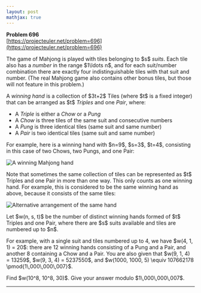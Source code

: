 ```yaml
---
layout: post
mathjax: true
---
```

**Problem 696**  
[https://projecteuler.net/problem=696](https://projecteuler.net/problem=696)

<p>The game of Mahjong is played with tiles belonging to $s$ <i>suits</i>. Each tile also has a <i>number</i> in the range $1\ldots n$, and for each suit/number combination there are exactly four indistinguishable tiles with that suit and number. (The real Mahjong game also contains other bonus tiles, but those will not feature in this problem.)</p>

<p>A <i>winning hand</i> is a collection of $3t+2$ Tiles (where $t$ is a fixed integer) that can be arranged as $t$ <i>Triples</i> and one <i>Pair</i>, where:</p>
<ul>
<li>A <i>Triple</i> is either a <i>Chow</i> or a <i>Pung</i></li>
<li>A <i>Chow</i> is three tiles of the same suit and consecutive numbers</li>
<li>A <i>Pung</i> is three identical tiles (same suit and same number)</li>
<li>A <i>Pair</i> is two identical tiles (same suit and same number)</li>
</ul>

<p>For example, here is a winning hand with $n=9$, $s=3$, $t=4$, consisting in this case of two Chows, two Pungs, and one Pair:</p>
<div class="center">
<img src="https://projecteuler.net/project/images/p696_mahjong_1.png" alt="A winning Mahjong hand" />
</div>

<p>Note that sometimes the same collection of tiles can be represented as $t$ Triples and one Pair in more than one way. This only counts as one winning hand. For example, this is considered to be the same winning hand as above, because it consists of the same tiles:</p>
<div class="center">
<img src="https://projecteuler.net/project/images/p696_mahjong_2.png" alt="Alternative arrangement of the same hand" />
</div>

<p>Let $w(n, s, t)$ be the number of distinct winning hands formed of $t$ Triples and one Pair, where there are $s$ suits available and tiles are numbered up to $n$.</p>

<p>For example, with a single suit and tiles numbered up to 4, we have $w(4, 1, 1) = 20$: there are 12 winning hands consisting of a Pung and a Pair, and another 8 containing a Chow and a Pair. You are also given that $w(9, 1, 4) = 13259$, $w(9, 3, 4) = 5237550$, and $w(1000, 1000, 5) \equiv 107662178 \pmod{1\,000\,000\,007}$.</p>

<p>Find $w(10^8, 10^8, 30)$. Give your answer modulo $1\,000\,000\,007$.</p>

---
